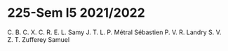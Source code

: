 # 225-Sem I5 2021/2022

C. B.
C. X.
C. R.
E. L.
Samy
J. T.
L. P.
Métral Sébastien
P. V.
R. Landry
S. V.
Z. T.
Zufferey Samuel
